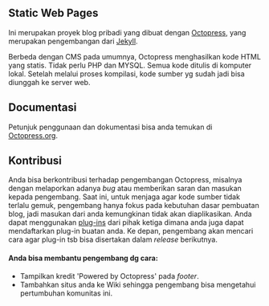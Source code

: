## Static Web Pages

Ini merupakan proyek blog pribadi yang dibuat dengan [Octopress](http://octopress.org/), 
yang merupakan pengembangan dari [Jekyll](https://github.com/mojombo/jekyll).

Berbeda dengan CMS pada umumnya, Octopress menghasilkan kode HTML yang statis.
Tidak perlu PHP dan MYSQL. Semua kode ditulis di komputer lokal. Setelah melalui
proses kompilasi, kode sumber yg sudah jadi bisa diunggah ke server web.


## Documentasi

Petunjuk penggunaan dan dokumentasi bisa anda temukan di 
[Octopress.org](http://octopress.org/docs).


## Kontribusi

Anda bisa berkontribusi terhadap pengembangan Octopress, misalnya dengan melaporkan
adanya *bug* atau memberikan saran dan masukan kepada pengembang.
Saat ini, untuk menjaga agar kode sumber tidak terlalu gemuk, pengembang hanya 
fokus pada kebutuhan dasar pembuatan blog, jadi masukan dari anda kemungkinan
tidak akan diaplikasikan. Anda dapat menggunakan [plug-ins](https://github.com/imathis/octopress/wiki/3rd-party-plugins)
dari pihak ketiga dimana anda juga dapat mendaftarkan plug-in buatan anda.
Ke depan, pengembang akan mencari cara agar plug-in tsb bisa disertakan dalam
*release* berikutnya.


#### Anda bisa membantu pengembang dg cara:
- Tampilkan kredit 'Powered by Octopress' pada *footer*.
- Tambahkan situs anda ke Wiki sehingga pengembang bisa mengetahui pertumbuhan
  komunitas ini.


